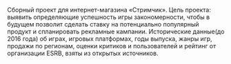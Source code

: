 Сборный проект для интернет-магазина «Стримчик».
Цель проекта: выявить определяющие успешность игры закономерности, чтобы в будущем позволит сделать ставку на потенциально популярный продукт и спланировать рекламные кампании. Исторические данные(до 2016 года) об играх, игровых платформах, годы выпуска, жанры игр, продажи по регионам, оценки критиков и пользователей и рейтинг от организации ESRB, взяты из открытых источников.
